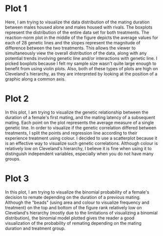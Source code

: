 # Plot 1
Here, I am trying to visualize the data distribution of the mating duration between males housed alone and males housed with rivals. The boxplots represent the distribution of the entire data set for both treatments. The reaction-norm plot in the middle of the figure depicts the average values for each of 28 genetic lines and the slopes represent the magnitude of difference between the two treatments. This allows the viewer to simultaneously view the overall distribution of the data, along with any potential trends involving genetic line and/or interactions with genetic line. I picked boxplots because I felt my sample size wasn't quite large enough to benefit from using violin plots. Also, both of these types of plots are high on Cleveland's hierarchy, as they are interpreted by looking at the position of a graphic along a common axis. 

# Plot 2
In this plot, I am trying to visualize the genetic relationship between the duration of a female's first mating, and the mating latency of a subsequent mating. Each point on the plot represents the average measure of a single genetic line. In order to visualize if the genetic correlation differed between treatments, I split the points and regression line according to their experience treatment using colour. I decided to use a scatterplot because it is an effective way to visualize such genetic correlations. Although colour is relatively low on Cleveland's hierarchy, I believe it is fine when using it to distinguish independent variables, especially when you do not have many groups.

# Plot 3
In this plot, I am trying to visualize the binomial probability of a female's decision to remate depending on the duration of a previous mating. Although the "beads" (using area and colour to visualize frequency and treatment) on the top and bottom of the figure rank relatively low on Cleveland's hierarchy (mostly due to the limitations of visualizing a binomial distribution), the binomial model plotted gives the reader a good visualization of the probability of remating depending on the mating duration and treatment group.

